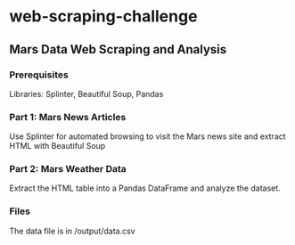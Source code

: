 # web-scraping-challenge
## Mars Data Web Scraping and Analysis
### Prerequisites
Libraries: Splinter, Beautiful Soup, Pandas

### Part 1: Mars News Articles

Use Splinter for automated browsing to visit the Mars news site and extract HTML with Beautiful Soup

### Part 2: Mars Weather Data

Extract the HTML table into a Pandas DataFrame and analyze the dataset.

### Files

The data file is in /output/data.csv
